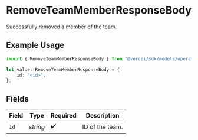# RemoveTeamMemberResponseBody

Successfully removed a member of the team.

## Example Usage

```typescript
import { RemoveTeamMemberResponseBody } from "@vercel/sdk/models/operations";

let value: RemoveTeamMemberResponseBody = {
    id: "<id>",
};
```

## Fields

| Field              | Type               | Required           | Description        |
| ------------------ | ------------------ | ------------------ | ------------------ |
| `id`               | *string*           | :heavy_check_mark: | ID of the team.    |